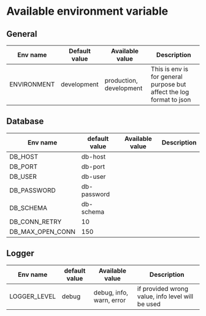# Available environment variable

## General

| Env name    | Default value | Available value         | Description                                                          |
|-------------|---------------|-------------------------|----------------------------------------------------------------------|
| ENVIRONMENT | development   | production, development | This is env is for general purpose but affect the log format to json |

## Database

| Env name         | default value | Available value | Description |
|------------------|---------------|-----------------|-------------|
| DB_HOST          | db-host       |                 |             |
| DB_PORT          | db-port       |                 |             |
| DB_USER          | db-user       |                 |             |
| DB_PASSWORD      | db-password   |                 |             |
| DB_SCHEMA        | db-schema     |                 |             |
| DB_CONN_RETRY    | 10            |                 |             |
| DB_MAX_OPEN_CONN | 150           |                 |             |

## Logger

| Env name     | default value | Available value          | Description                                      |
|--------------|---------------|--------------------------|--------------------------------------------------|
| LOGGER_LEVEL | debug         | debug, info, warn, error | if provided wrong value, info level will be used |
